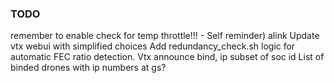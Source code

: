 ### TODO

remember to enable check for temp throttle!!! - Self reminder) alink
Update vtx webui with simplified choices
Add redundancy_check.sh logic for automatic FEC ratio detection.
Vtx announce bind, ip subset of soc id
List of binded drones with ip numbers at gs?


